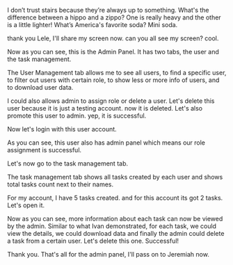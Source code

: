 I don’t trust stairs because they’re always up to something.
What's the difference between a hippo and a zippo? One is really heavy and the other is a little lighter!
What’s America's favorite soda? Mini soda.



thank you Lele, I'll share my screen now. can you all see my screen? cool.

Now as you can see, this is the Admin Panel. It has two tabs, the user and the task management.

The User Management tab allows me to see all users, to find a specific user, to filter out users with certain role, to show less or more info of users, and to download user data.

I could also allows admin to assign role or delete a user. Let's delete this user because it is just a testing account. now it is deleted. Let's also promote this user to admin. yep, it is successful.

Now let's login with this user account.

As you can see, this user also has admin panel which means our role assignment is successful.

Let's now go to the task management tab.

The task management tab shows all tasks created by each user and shows total tasks count next to their names. 

For my account, I have 5 tasks created. and for this account its got 2 tasks. Let's open it. 

Now as you can see, more information about each task can now be viewed by the admin. Similar to what Ivan demonstrated, for each task, we could view the details, we could download data and finally the admin could delete a task from a certain user. Let's delete this one. Successful!

Thank you. That's all for the admin panel, I'll pass on to Jeremiah now.
